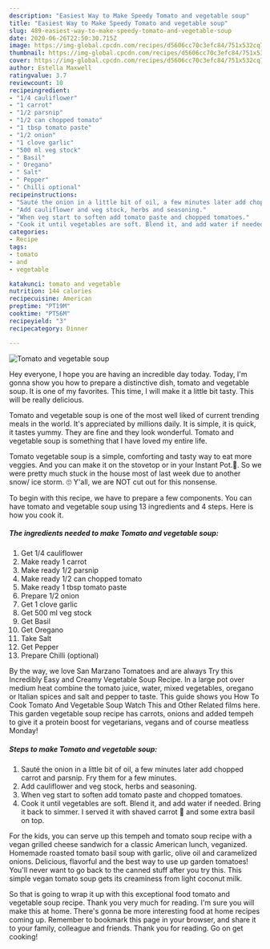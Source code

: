 ```yaml
---
description: "Easiest Way to Make Speedy Tomato and vegetable soup"
title: "Easiest Way to Make Speedy Tomato and vegetable soup"
slug: 489-easiest-way-to-make-speedy-tomato-and-vegetable-soup
date: 2020-06-26T22:50:30.715Z
image: https://img-global.cpcdn.com/recipes/d5606cc70c3efc84/751x532cq70/tomato-and-vegetable-soup-recipe-main-photo.jpg
thumbnail: https://img-global.cpcdn.com/recipes/d5606cc70c3efc84/751x532cq70/tomato-and-vegetable-soup-recipe-main-photo.jpg
cover: https://img-global.cpcdn.com/recipes/d5606cc70c3efc84/751x532cq70/tomato-and-vegetable-soup-recipe-main-photo.jpg
author: Estella Maxwell
ratingvalue: 3.7
reviewcount: 10
recipeingredient:
- "1/4 cauliflower"
- "1 carrot"
- "1/2 parsnip"
- "1/2 can chopped tomato"
- "1 tbsp tomato paste"
- "1/2 onion"
- "1 clove garlic"
- "500 ml veg stock"
- " Basil"
- " Oregano"
- " Salt"
- " Pepper"
- " Chilli optional"
recipeinstructions:
- "Sauté the onion in a little bit of oil, a few minutes later add chopped carrot and parsnip. Fry them for a few minutes."
- "Add cauliflower and veg stock, herbs and seasoning."
- "When veg start to soften add tomato paste and chopped tomatoes."
- "Cook it until vegetables are soft. Blend it, and add water if needed. Bring it back to simmer. I served it with shaved carrot 🥕 and some extra basil on top."
categories:
- Recipe
tags:
- tomato
- and
- vegetable

katakunci: tomato and vegetable 
nutrition: 144 calories
recipecuisine: American
preptime: "PT19M"
cooktime: "PT56M"
recipeyield: "3"
recipecategory: Dinner

---
```



![Tomato and vegetable soup](https://img-global.cpcdn.com/recipes/d5606cc70c3efc84/751x532cq70/tomato-and-vegetable-soup-recipe-main-photo.jpg)

Hey everyone, I hope you are having an incredible day today. Today, I'm gonna show you how to prepare a distinctive dish, tomato and vegetable soup. It is one of my favorites. This time, I will make it a little bit tasty. This will be really delicious.

Tomato and vegetable soup is one of the most well liked of current trending meals in the world. It's appreciated by millions daily. It is simple, it is quick, it tastes yummy. They are fine and they look wonderful. Tomato and vegetable soup is something that I have loved my entire life.

Tomato vegetable soup is a simple, comforting and tasty way to eat more veggies. And you can make it on the stovetop or in your Instant Pot.🎉. So we were pretty much stuck in the house most of last week due to another snow/ ice storm. 🙄 Y&#39;all, we are NOT cut out for this nonsense.


To begin with this recipe, we have to prepare a few components. You can have tomato and vegetable soup using 13 ingredients and 4 steps. Here is how you cook it.

<!--inarticleads1-->

##### The ingredients needed to make Tomato and vegetable soup:

1. Get 1/4 cauliflower
1. Make ready 1 carrot
1. Make ready 1/2 parsnip
1. Make ready 1/2 can chopped tomato
1. Make ready 1 tbsp tomato paste
1. Prepare 1/2 onion
1. Get 1 clove garlic
1. Get 500 ml veg stock
1. Get  Basil
1. Get  Oregano
1. Take  Salt
1. Get  Pepper
1. Prepare  Chilli (optional)


By the way, we love San Marzano Tomatoes and are always Try this Incredibly Easy and Creamy Vegetable Soup Recipe. In a large pot over medium heat combine the tomato juice, water, mixed vegetables, oregano or Italian spices and salt and pepper to taste. This guide shows you How To Cook Tomato And Vegetable Soup Watch This and Other Related films here. This garden vegetable soup recipe has carrots, onions and added tempeh to give it a protein boost for vegetarians, vegans and of course meatless Monday! 

<!--inarticleads2-->

##### Steps to make Tomato and vegetable soup:

1. Sauté the onion in a little bit of oil, a few minutes later add chopped carrot and parsnip. Fry them for a few minutes.
1. Add cauliflower and veg stock, herbs and seasoning.
1. When veg start to soften add tomato paste and chopped tomatoes.
1. Cook it until vegetables are soft. Blend it, and add water if needed. Bring it back to simmer. I served it with shaved carrot 🥕 and some extra basil on top.


For the kids, you can serve up this tempeh and tomato soup recipe with a vegan grilled cheese sandwich for a classic American lunch, veganized. Homemade roasted tomato basil soup with garlic, olive oil and caramelized onions. Delicious, flavorful and the best way to use up garden tomatoes! You&#39;ll never want to go back to the canned stuff after you try this. This simple vegan tomato soup gets its creaminess from light coconut milk. 

So that is going to wrap it up with this exceptional food tomato and vegetable soup recipe. Thank you very much for reading. I'm sure you will make this at home. There's gonna be more interesting food at home recipes coming up. Remember to bookmark this page in your browser, and share it to your family, colleague and friends. Thank you for reading. Go on get cooking!
